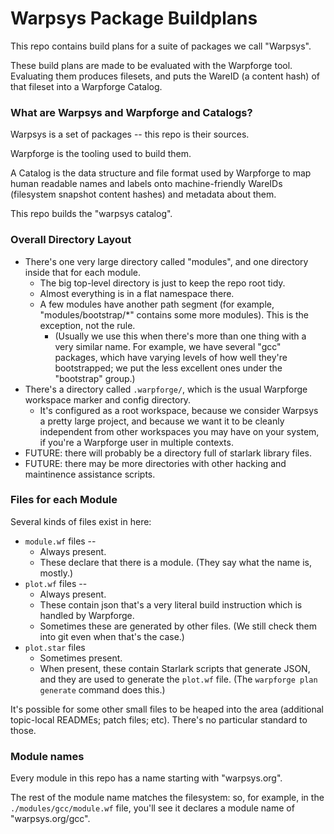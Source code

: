 Warpsys Package Buildplans
==========================

This repo contains build plans for a suite of packages we call "Warpsys".

These build plans are made to be evaluated with the Warpforge tool.
Evaluating them produces filesets, and puts the WareID (a content hash) of that fileset into a Warpforge Catalog.


### What are Warpsys and Warpforge and Catalogs?

Warpsys is a set of packages -- this repo is their sources.

Warpforge is the tooling used to build them.

A Catalog is the data structure and file format used by Warpforge to map human readable names and labels
onto machine-friendly WareIDs (filesystem snapshot content hashes) and metadata about them.

This repo builds the "warpsys catalog".


### Overall Directory Layout

- There's one very large directory called "modules", and one directory inside that for each module.
	- The big top-level directory is just to keep the repo root tidy.
	- Almost everything is in a flat namespace there.
	- A few modules have another path segment (for example, "modules/bootstrap/*" contains some more modules).  This is the exception, not the rule.
		- (Usually we use this when there's more than one thing with a very similar name.  For example, we have several "gcc" packages, which have varying levels of how well they're bootstrapped; we put the less excellent ones under the "bootstrap" group.)
- There's a directory called `.warpforge/`, which is the usual Warpforge workspace marker and config directory.
	- It's configured as a root workspace, because we consider Warpsys a pretty large project, and because we want it to be cleanly independent from other workspaces you may have on your system, if you're a Warpforge user in multiple contexts.
- FUTURE: there will probably be a directory full of starlark library files.
- FUTURE: there may be more directories with other hacking and maintinence assistance scripts.


### Files for each Module

Several kinds of files exist in here:

- `module.wf` files --
	- Always present.
	- These declare that there is a module.  (They say what the name is, mostly.)
- `plot.wf` files --
	- Always present.
	- These contain json that's a very literal build instruction which is handled by Warpforge.
	- Sometimes these are generated by other files.  (We still check them into git even when that's the case.)
- `plot.star` files
	- Sometimes present.
	- When present, these contain Starlark scripts that generate JSON, and they are used to generate the `plot.wf` file.  (The `warpforge plan generate` command does this.)

It's possible for some other small files to be heaped into the area (additional topic-local READMEs; patch files; etc).  There's no particular standard to those.


### Module names

Every module in this repo has a name starting with "warpsys.org".

The rest of the module name matches the filesystem: so,
for example, in the `./modules/gcc/module.wf` file, you'll see it declares a module name of "warpsys.org/gcc".
